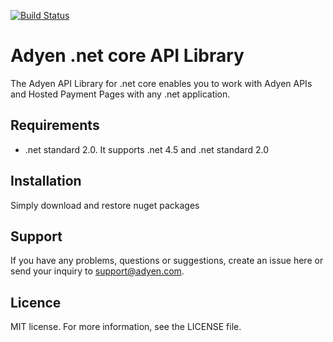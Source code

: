 
[![Build Status](https://travis-ci.org/Adyen/adyen-dotnet-api-library.svg?token=25KiEoDgKsMYieLx6h9z&branch=master)](https://travis-ci.org/Adyen/adyen-dotnet-api-library)



# Adyen .net core API Library

The Adyen API Library for .net core enables you to work with Adyen APIs and Hosted Payment Pages with any .net application.

## Requirements

* .net standard 2.0. It supports .net 4.5 and .net standard 2.0

## Installation
  
Simply download and restore nuget packages  

## Support

If you have any problems, questions or suggestions, create an issue here or send your inquiry to support@adyen.com.
  
## Licence

MIT license. For more information, see the LICENSE file.
